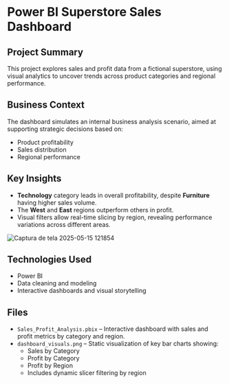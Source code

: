 # Power BI Superstore Sales Dashboard

## Project Summary
This project explores sales and profit data from a fictional superstore, using visual analytics to uncover trends across product categories and regional performance.

## Business Context
The dashboard simulates an internal business analysis scenario, aimed at supporting strategic decisions based on:
- Product profitability
- Sales distribution
- Regional performance

## Key Insights
- **Technology** category leads in overall profitability, despite **Furniture** having higher sales volume.
- The **West** and **East** regions outperform others in profit.
- Visual filters allow real-time slicing by region, revealing performance variations across different areas.

![Captura de tela 2025-05-15 121854](https://github.com/user-attachments/assets/82c0dbdd-1446-4af0-a8aa-749e97e2c587)


## Technologies Used
- Power BI
- Data cleaning and modeling
- Interactive dashboards and visual storytelling

## Files
- `Sales_Profit_Analysis.pbix` – Interactive dashboard with sales and profit metrics by category and region.
- `dashboard_visuals.png` – Static visualization of key bar charts showing:
  - Sales by Category
  - Profit by Category
  - Profit by Region
  - Includes dynamic slicer filtering by region
